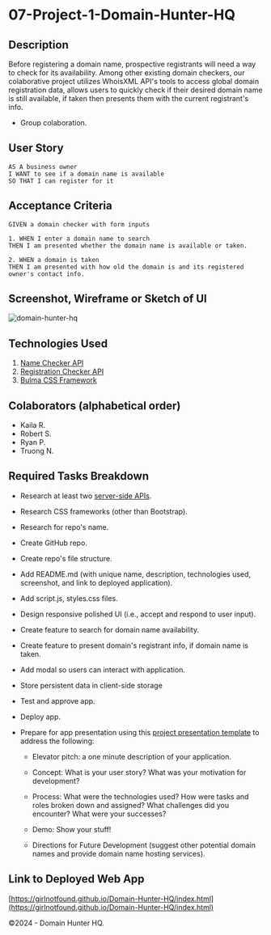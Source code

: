 # 07-Project-1-Domain-Hunter-HQ

## Description

Before registering a domain name, prospective registrants will need a way to check for its availability. Among other existing domain checkers, our colaborative project utilizes WhoisXML API's tools to access global domain registration data, allows users to quickly check if their desired domain name is still available, if taken then presents them with the current registrant's info.

- Group colaboration.

## User Story

```
AS A business owner
I WANT to see if a domain name is available
SO THAT I can register for it
```

## Acceptance Criteria

```
GIVEN a domain checker with form inputs

1. WHEN I enter a domain name to search
THEN I am presented whether the domain name is available or taken.

2. WHEN a domain is taken
THEN I am presented with how old the domain is and its registered owner's contact info.
```

## Screenshot, Wireframe or Sketch of UI

![domain-hunter-hq](https://github.com/girlnotfound/Domain-Hunter-HQ/assets/30459021/e73c0d67-ab9f-4970-a9d3-230d094c6432)


## Technologies Used

1. [Name Checker API](https://domain-availability.whoisxmlapi.com/api)
2. [Registration Checker API](https://whois.whoisxmlapi.com/)
3. [Bulma CSS Framework](https://bulma.io/)

## Colaborators (alphabetical order)
- Kaila R.
- Robert S.
- Ryan P.
- Truong N.

## Required Tasks Breakdown 

- Research at least two [server-side APIs](https://coding-boot-camp.github.io/full-stack/apis/api-resources).
- Research CSS frameworks (other than Bootstrap).
- Research for repo's name.
- Create GitHub repo.
- Create repo's file structure.
- Add README.md (with unique name, description, technologies used, screenshot, and link to deployed application).
- Add script.js, styles.css files.
- Design responsive polished UI (i.e., accept and respond to user input).
- Create feature to search for domain name availability.
- Create feature to present domain's registrant info, if domain name is taken.
- Add modal so users can interact with application.
- Store persistent data in client-side storage
- Test and approve app.
- Deploy app.
- Prepare for app presentation using this [project presentation template](https://docs.google.com/presentation/d/10QaO9KH8HtUXj__81ve0SZcpO5DbMbqqQr4iPpbwKks/edit?usp=sharing) to address the following: 

    * Elevator pitch: a one minute description of your application.

    * Concept: What is your user story? What was your motivation for development?

    * Process: What were the technologies used? How were tasks and roles broken down and assigned? What challenges did you encounter? What were your successes?

    * Demo: Show your stuff!

    * Directions for Future Development (suggest other potential domain names and provide domain name hosting services).



## Link to Deployed Web App
[https://girlnotfound.github.io/Domain-Hunter-HQ/index.html](https://girlnotfound.github.io/Domain-Hunter-HQ/index.html)

&copy;2024 - Domain Hunter HQ.

